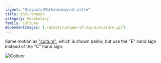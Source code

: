 ```yaml
---
layout: "@layouts/MarkdownLayout.astro"
title: Environment
category: Vocabulary
family: Culture
dependentImages: [./assets/images-of-signs/culture.gif]
---
```


Same motion as ["culture"](./culture), which is shown below,
but use the "E" hand sign instead of the "C" hand sign.

![Culture](@signs/culture.gif)
